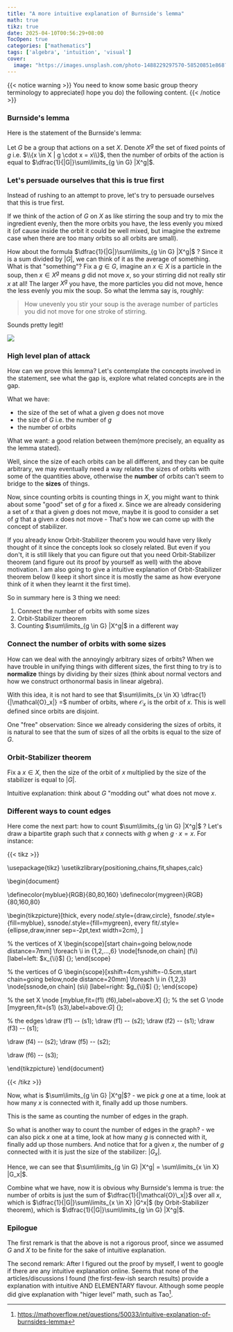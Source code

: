 ```yaml
---
title: "A more intuitive explanation of Burnside's lemma"
math: true
tikz: true
date: 2025-04-10T00:56:29+08:00
TocOpen: true
categories: ["mathematics"]
tags: ['algebra', 'intuition', 'visual']
cover:
  image: "https://images.unsplash.com/photo-1488229297570-58520851e868?w=500&auto=format&fit=crop&q=60&ixlib=rb-4.0.3&ixid=M3wxMjA3fDB8MHxzZWFyY2h8N3x8SW50dWl0aW9ufGVufDB8fDB8fHwy"
---
```


{{< notice warning >}}
You need to know some basic group theory terminology to appreciate(I hope you do) the following content.
{{< /notice >}}

### Burnside's lemma

Here is the statement of the Burnside's lemma:

Let $G$ be a group that actions on a set $X$. Denote $X^{g}$ the set of fixed points of $g$ i.e. $\\{x \in X | g \cdot x = x\\}$, then the number of orbits of the action is equal to $\dfrac{1}{|G|}\sum\limits_{g \in G} |X^g|$.

### Let's persuade ourselves that this is true first

Instead of rushing to an attempt to prove, let's try to persuade ourselves that this is true first.

If we think of the action of $G$ on $X$ as like stirring the soup and try to mix the ingredient evenly, then the more orbits you have, the less evenly you mixed it (of cause inside the orbit it could be well mixed, but imagine the extreme case when there are too many orbits so all orbits are small).

How about the formula $\dfrac{1}{|G|}\sum\limits_{g \in G} |X^g|$ ? Since it is a sum divided by $|G|$, we can think of it as the average of something. What is that "something"? Fix a $g \in G$, imagine an $x \in X$ is a particle in the soup, then $x \in X^g$ means $g$ did not move $x$, so your stirring did not really stir $x$ at all! The larger $X^g$ you have, the more particles you did not move, hence the less evenly you mix the soup. So what the lemma say is, roughly: 

> How unevenly you stir your soup is the average number of particles you did not move for one stroke of stirring.

Sounds pretty legit!

![](https://images.unsplash.com/photo-1624893464449-22a7e40de7c9?w=500&auto=format&fit=crop&q=60&ixlib=rb-4.0.3&ixid=M3wxMjA3fDB8MHxzZWFyY2h8MjR8fHN0aXJyaW5nfGVufDB8fDB8fHwy)

### High level plan of attack

How can we prove this lemma? Let's contemplate the concepts involved in the statement, see what the gap is, explore what related concepts are in the gap.

What we have:
- the size of the set of what a given $g$ does not move
- the size of $G$ i.e. the number of $g$
- the number of orbits

What we want: a good relation between them(more precisely, an equality as the lemma stated).

Well, since the size of each orbits can be all different, and they can be quite arbitrary, we may eventually need a way relates the sizes of orbits with some of the quantities above, otherwise the **number** of orbits can't seem to bridge to the **sizes** of things.

Now, since counting orbits is counting things in $X$, you might want to think about some "good" set of $g$ for a fixed $x$. Since we are already considering a set of $x$ that a given $g$ does not move, maybe it is good to consider a set of $g$ that a given $x$ does not move - That's how we can come up with the concept of stabilizer.

If you already know Orbit-Stabilizer theorem you would have very likely thought of it since the concepts look so closely related. But even if you don't, it is still likely that you can figure out that you need Orbit-Stabilizer theorem (and figure out its proof by yourself as well) with the above motivation. I am also going to give a intuitive explanation of Orbit-Stabilizer theorem below (I keep it short since it is mostly the same as how everyone think of it when they learnt it the first time).

So in summary here is 3 thing we need:
1. Connect the number of orbits with some sizes
2. Orbit-Stabilizer theorem
3. Counting $\sum\limits_{g \in G} |X^g|$ in a different way


### Connect the number of orbits with some sizes

How can we deal with the annoyingly arbitrary sizes of orbits? When we have trouble in unifying things with different sizes, the first thing to try is to **normalize** things by dividing by their sizes (think about normal vectors and how we construct orthonormal basis in linear algebra).

With this idea, it is not hard to see that $\sum\limits_{x \in X} \dfrac{1}{|\mathcal{O}_x|} =$ number of orbits, where $\mathcal{O}_x$ is the orbit of $x$. This is well defined since orbits are disjoint.

One "free" observation: Since we already considering the sizes of orbits, it is natural to see that the sum of sizes of all the orbits is equal to the size of $G$.

### Orbit-Stabilizer theorem

Fix a $x \in X$, then the size of the orbit of $x$ multiplied by the size of the stabilizer is equal to $|G|$.

Intuitive explanation: think about $G$ "modding out" what does not move $x$. 


### Different ways to count edges

Here come the next part: how to count $\sum\limits_{g \in G} |X^g|$ ?
Let's draw a bipartite graph such that $x$ connects with $g$ when $g \cdot x = x$. For instance:

{{< tikz >}}

\usepackage{tikz}
\usetikzlibrary{positioning,chains,fit,shapes,calc}

\begin{document}

\definecolor{myblue}{RGB}{80,80,160}
\definecolor{mygreen}{RGB}{80,160,80}

\begin{tikzpicture}[thick,
  every node/.style={draw,circle},
  fsnode/.style={fill=myblue},
  ssnode/.style={fill=mygreen},
  every fit/.style={ellipse,draw,inner sep=-2pt,text width=2cm},
]

% the vertices of X
\begin{scope}[start chain=going below,node distance=7mm]
\foreach \i in {1,2,...,6}
  \node[fsnode,on chain] (f\i) [label=left: $x_{\i}$] {};
\end{scope}

% the vertices of G
\begin{scope}[xshift=4cm,yshift=-0.5cm,start chain=going below,node distance=20mm]
\foreach \i in {1,2,3}
  \node[ssnode,on chain] (s\i) [label=right: $g_{\i}$] {};
\end{scope}

% the set X
\node [myblue,fit=(f1) (f6),label=above:$X$] {};
% the set G
\node [mygreen,fit=(s1) (s3),label=above:$G$] {};

% the edges
\draw (f1) -- (s1);
\draw (f1) -- (s2);
\draw (f2) -- (s1);
\draw (f3) -- (s1);

\draw (f4) -- (s2);
\draw (f5) -- (s2);

\draw (f6) -- (s3);

\end{tikzpicture}
\end{document}

{{< /tikz >}}

Now, what is $\sum\limits_{g \in G} |X^g|$? - we pick $g$ one at a time, look at how many $x$ is connected with it, finally add up those numbers.

This is the same as counting the number of edges in the graph.

So what is another way to count the number of edges in the graph? - we can also pick $x$ one at a time, look at how many $g$ is connected with it, finally add up those numbers. And notice that for a given $x$, the number of $g$ connected with it is just the size of the stabilizer: $|G_x|$.

Hence, we can see that $\sum\limits_{g \in G} |X^g| = \sum\limits_{x \in X} |G_x|$.

Combine what we have, now it is obvious why Burnside's lemma is true: the number of orbits is just the sum of $\dfrac{1}{|\mathcal{O}\_x|}$ over all $x$, which is $\dfrac{1}{|G|}\sum\limits_{x \in X} |G^x|$ (by Orbit-Stabilizer theorem), which is $\dfrac{1}{|G|}\sum\limits_{g \in G} |X^g|$.


### Epilogue

The first remark is that the above is not a rigorous proof, since we assumed $G$ and $X$ to be finite for the sake of intuitive explanation.

The second remark: After I figured out the proof by myself, I went to google if there are any intuitive explanation online. Seems that none of the articles/discussions I found (the first-few-ish search results) provide a explanation with intuitive AND ELEMENTARY flavour. Although some people did give explanation with "higer level" math, such as Tao[^1].

[^1]: https://mathoverflow.net/questions/50033/intuitive-explanation-of-burnsides-lemma